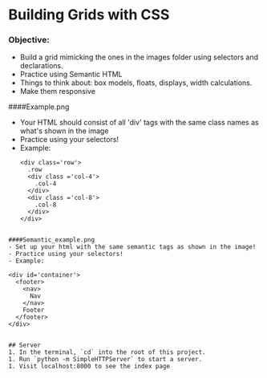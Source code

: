 # Building Grids with CSS

### Objective:
- Build a grid mimicking the ones in the images folder using selectors and declarations.
- Practice using Semantic HTML
- Things to think about: box models, floats, displays, width calculations.
- Make them responsive

####Example.png
 - Your HTML should consist of all 'div' tags with the same class names as what's shown in the image
 - Practice using your selectors!
 - Example:
    ```
    <div class='row'>
      .row
      <div class ='col-4'>
        .col-4
      </div>
      <div class ='col-8'>
        .col-8
      </div>
    </div>
  ```

####Semantic_example.png
- Set up your html with the same semantic tags as shown in the image!
- Practice using your selectors!
- Example:
  ```
    <div id='container'>
      <footer>
        <nav>
          Nav
        </nav>
        Footer
      </footer>
    </div>
  ```

## Server
1. In the terminal, `cd` into the root of this project.
1. Run `python -m SimpleHTTPServer` to start a server.
1. Visit localhost:8000 to see the index page
